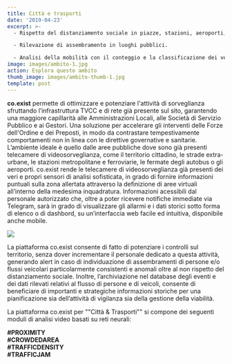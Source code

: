 ```yaml
---
title: Città e trasporti
date: '2019-04-23'
excerpt: >-
  - Rispetto del distanziamento sociale in piazze, stazioni, aeroporti, ecc..

  - Rilevazione di assembramento in luoghi pubblici.

  - Analisi della mobilità con il conteggio e la classificazione dei veicoli.
image: images/ambito-1.jpg
action: Esplora questo ambito
thumb_image: images/ambito-thumb-1.jpg
template: post
---
```


**co.exist** permette di ottimizzare e potenziare l'attività di sorveglianza sfruttando l’infrastruttura TVCC e di rete già presente sul sito, garantendo una maggiore capillarità alle Amministrazioni Locali, alle Società di Servizio Pubblico e ai Gestori. Una soluzione per accelerare gli interventi delle Forze dell'Ordine e dei Preposti, in modo da contrastare tempestivamente comportamenti non in linea con le direttive governative e sanitarie.  
L’ambiente ideale è quello dalle aree pubbliche dove sono già presenti telecamere di videosorveglianza, come il territorio cittadino, le strade extra-urbane, le stazioni metropolitane e ferroviarie, le fermate degli autobus o gli aeroporti.
co.exist rende le telecamere di videosorveglianza già presenti dei veri e propri sensori di analisi sofisticata, in grado di fornire informazioni puntuali sulla zona allertata attraverso la definizione di aree virtuali all’interno della medesima inquadratura. Informazioni acessibili dal personale autorizzato che, oltre a poter ricevere notifiche immediate via Telegram, sarà in grado di visualizzare gli allarmi e i dati storici sotto forma di elenco o di dashbord, su un’interfaccia web facile ed intuitiva, disponibile anche mobile.

<img src="/images/icone_city_transportations_coexist.png" class="ambiti" />

La piattaforma co.exist consente di fatto di potenziare i controlli sul territorio, senza dover incrementare il personale dedicato a questa attività, generando alert in caso di individuazione di assembramenti di persone e/o flussi veicolari particolarmente consistenti e anomali oltre al non rispetto del distanziamento sociale. Inoltre, l’archiviazione nel database degli eventi e dei dati rilevati relativi al flusso di persone e di veicoli, consente di beneficiare di importanti e strategiche informazioni storiche per una pianificazione sia dell’attività di vigilanza sia della gestione della viabilità.

La piattaforma co.exist per ""Città & Trasporti"" si compone dei seguenti moduli di analisi video basati su reti neurali:

<b>
#PROXIMITY<br/>
#CROWDEDAREA<br/>
#TRAFFICDENSITY<br/>
#TRAFFICJAM</b>
